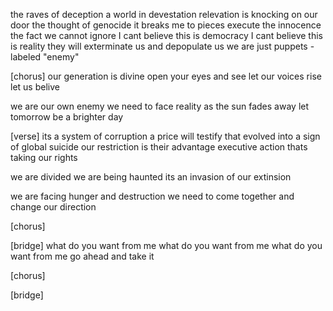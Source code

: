 
the raves of deception
a world in devestation
relevation is knocking on our door
the thought of genocide
it breaks me to pieces
execute the innocence
the fact we cannot ignore
I cant believe this is democracy
I cant believe this is reality
they will exterminate us
and depopulate us
we are just puppets - labeled "enemy"

[chorus]
our generation is divine
open your eyes and see
let our voices rise
let us belive

we are our own enemy
we need to face reality
as the sun fades away
let tomorrow be a brighter day

[verse]
its a system of corruption
a price will testify
that evolved into a sign
of global suicide
our restriction is their advantage
executive action thats taking our rights

we are divided
we are being haunted
its an invasion
of our extinsion

we are facing hunger and destruction
we need to come together
and change our direction

[chorus]

[bridge]
what do you want from me
what do you want from me
what do you want from me
go ahead and take it

[chorus]

[bridge]

